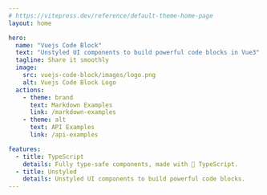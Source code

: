 ```yaml
---
# https://vitepress.dev/reference/default-theme-home-page
layout: home

hero:
  name: "Vuejs Code Block"
  text: "Unstyled UI components to build powerful code blocks in Vue3"
  tagline: Share it smoothly
  image:
    src: vuejs-code-block/images/logo.png
    alt: Vuejs Code Block Logo
  actions:
    - theme: brand
      text: Markdown Examples
      link: /markdown-examples
    - theme: alt
      text: API Examples
      link: /api-examples

features:
  - title: TypeScript
    details: Fully type-safe components, made with 💙 TypeScript.
  - title: Unstyled
    details: Unstyled UI components to build powerful code blocks.
---
```


